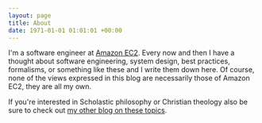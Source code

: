 ```yaml
---
layout: page
title: About
date: 1971-01-01 01:01:01 +00:00
---
```

I'm a software engineer at [Amazon EC2](https://aws.amazon.com/ec2/). Every now and then I have a thought about software engineering, system design, best practices, formalisms, or something like these and I write them down here. Of course, none of the views expressed in this blog are necessarily those of Amazon EC2, they are all my own.

If you're interested in Scholastic philosophy or Christian theology also be sure to check out [my other blog on these topics](https://elliottroland.wordpress.com/).
